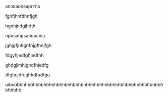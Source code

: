 аповаопваргтпо

fgnfjhnfdhnfjgh

hgnhjndgjhdth

проьапрьапьрапш

jghjgfjnhgnfhjgfhnjfgh


fdgyhjedfghjedfnh

ghdgjimhjgndfhjedfg

dfghujdfughhdfudfgu

uibubbbhhbbhbhbhbhbhbhhbhhbbhbhbhbhbhhhbbhbhbhbhbhbhhbhbhbbhbhhbhb